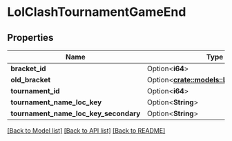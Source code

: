 # LolClashTournamentGameEnd

## Properties

Name | Type | Description | Notes
------------ | ------------- | ------------- | -------------
**bracket_id** | Option<**i64**> |  | [optional]
**old_bracket** | Option<[**crate::models::LolClashBracket**](LolClashBracket.md)> |  | [optional]
**tournament_id** | Option<**i64**> |  | [optional]
**tournament_name_loc_key** | Option<**String**> |  | [optional]
**tournament_name_loc_key_secondary** | Option<**String**> |  | [optional]

[[Back to Model list]](../README.md#documentation-for-models) [[Back to API list]](../README.md#documentation-for-api-endpoints) [[Back to README]](../README.md)


